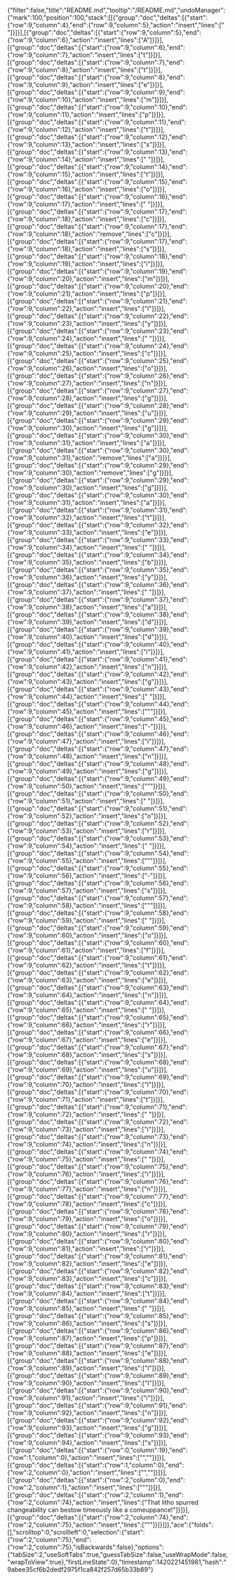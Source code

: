 {"filter":false,"title":"README.md","tooltip":"/README.md","undoManager":{"mark":100,"position":100,"stack":[[{"group":"doc","deltas":[{"start":{"row":9,"column":4},"end":{"row":9,"column":5},"action":"insert","lines":[" "]}]}],[{"group":"doc","deltas":[{"start":{"row":9,"column":5},"end":{"row":9,"column":6},"action":"insert","lines":["A"]}]}],[{"group":"doc","deltas":[{"start":{"row":9,"column":6},"end":{"row":9,"column":7},"action":"insert","lines":["t"]}]}],[{"group":"doc","deltas":[{"start":{"row":9,"column":7},"end":{"row":9,"column":8},"action":"insert","lines":["t"]}]}],[{"group":"doc","deltas":[{"start":{"row":9,"column":8},"end":{"row":9,"column":9},"action":"insert","lines":["e"]}]}],[{"group":"doc","deltas":[{"start":{"row":9,"column":9},"end":{"row":9,"column":10},"action":"insert","lines":["m"]}]}],[{"group":"doc","deltas":[{"start":{"row":9,"column":10},"end":{"row":9,"column":11},"action":"insert","lines":["p"]}]}],[{"group":"doc","deltas":[{"start":{"row":9,"column":11},"end":{"row":9,"column":12},"action":"insert","lines":["t"]}]}],[{"group":"doc","deltas":[{"start":{"row":9,"column":12},"end":{"row":9,"column":13},"action":"insert","lines":["s"]}]}],[{"group":"doc","deltas":[{"start":{"row":9,"column":13},"end":{"row":9,"column":14},"action":"insert","lines":[" "]}]}],[{"group":"doc","deltas":[{"start":{"row":9,"column":14},"end":{"row":9,"column":15},"action":"insert","lines":["t"]}]}],[{"group":"doc","deltas":[{"start":{"row":9,"column":15},"end":{"row":9,"column":16},"action":"insert","lines":["o"]}]}],[{"group":"doc","deltas":[{"start":{"row":9,"column":16},"end":{"row":9,"column":17},"action":"insert","lines":[" "]}]}],[{"group":"doc","deltas":[{"start":{"row":9,"column":17},"end":{"row":9,"column":18},"action":"insert","lines":["c"]}]}],[{"group":"doc","deltas":[{"start":{"row":9,"column":17},"end":{"row":9,"column":18},"action":"remove","lines":["c"]}]}],[{"group":"doc","deltas":[{"start":{"row":9,"column":17},"end":{"row":9,"column":18},"action":"insert","lines":["s"]}]}],[{"group":"doc","deltas":[{"start":{"row":9,"column":18},"end":{"row":9,"column":19},"action":"insert","lines":["i"]}]}],[{"group":"doc","deltas":[{"start":{"row":9,"column":19},"end":{"row":9,"column":20},"action":"insert","lines":["m"]}]}],[{"group":"doc","deltas":[{"start":{"row":9,"column":20},"end":{"row":9,"column":21},"action":"insert","lines":["p"]}]}],[{"group":"doc","deltas":[{"start":{"row":9,"column":21},"end":{"row":9,"column":22},"action":"insert","lines":["l"]}]}],[{"group":"doc","deltas":[{"start":{"row":9,"column":22},"end":{"row":9,"column":23},"action":"insert","lines":["y"]}]}],[{"group":"doc","deltas":[{"start":{"row":9,"column":23},"end":{"row":9,"column":24},"action":"insert","lines":[" "]}]}],[{"group":"doc","deltas":[{"start":{"row":9,"column":24},"end":{"row":9,"column":25},"action":"insert","lines":["c"]}]}],[{"group":"doc","deltas":[{"start":{"row":9,"column":25},"end":{"row":9,"column":26},"action":"insert","lines":["o"]}]}],[{"group":"doc","deltas":[{"start":{"row":9,"column":26},"end":{"row":9,"column":27},"action":"insert","lines":["n"]}]}],[{"group":"doc","deltas":[{"start":{"row":9,"column":27},"end":{"row":9,"column":28},"action":"insert","lines":["g"]}]}],[{"group":"doc","deltas":[{"start":{"row":9,"column":28},"end":{"row":9,"column":29},"action":"insert","lines":["u"]}]}],[{"group":"doc","deltas":[{"start":{"row":9,"column":29},"end":{"row":9,"column":30},"action":"insert","lines":["g"]}]}],[{"group":"doc","deltas":[{"start":{"row":9,"column":30},"end":{"row":9,"column":31},"action":"insert","lines":["a"]}]}],[{"group":"doc","deltas":[{"start":{"row":9,"column":30},"end":{"row":9,"column":31},"action":"remove","lines":["a"]}]}],[{"group":"doc","deltas":[{"start":{"row":9,"column":29},"end":{"row":9,"column":30},"action":"remove","lines":["g"]}]}],[{"group":"doc","deltas":[{"start":{"row":9,"column":29},"end":{"row":9,"column":30},"action":"insert","lines":["g"]}]}],[{"group":"doc","deltas":[{"start":{"row":9,"column":30},"end":{"row":9,"column":31},"action":"insert","lines":["a"]}]}],[{"group":"doc","deltas":[{"start":{"row":9,"column":31},"end":{"row":9,"column":32},"action":"insert","lines":["t"]}]}],[{"group":"doc","deltas":[{"start":{"row":9,"column":32},"end":{"row":9,"column":33},"action":"insert","lines":["e"]}]}],[{"group":"doc","deltas":[{"start":{"row":9,"column":33},"end":{"row":9,"column":34},"action":"insert","lines":[" "]}]}],[{"group":"doc","deltas":[{"start":{"row":9,"column":34},"end":{"row":9,"column":35},"action":"insert","lines":["b"]}]}],[{"group":"doc","deltas":[{"start":{"row":9,"column":35},"end":{"row":9,"column":36},"action":"insert","lines":["y"]}]}],[{"group":"doc","deltas":[{"start":{"row":9,"column":36},"end":{"row":9,"column":37},"action":"insert","lines":[" "]}]}],[{"group":"doc","deltas":[{"start":{"row":9,"column":37},"end":{"row":9,"column":38},"action":"insert","lines":["a"]}]}],[{"group":"doc","deltas":[{"start":{"row":9,"column":38},"end":{"row":9,"column":39},"action":"insert","lines":["d"]}]}],[{"group":"doc","deltas":[{"start":{"row":9,"column":39},"end":{"row":9,"column":40},"action":"insert","lines":["d"]}]}],[{"group":"doc","deltas":[{"start":{"row":9,"column":40},"end":{"row":9,"column":41},"action":"insert","lines":["i"]}]}],[{"group":"doc","deltas":[{"start":{"row":9,"column":41},"end":{"row":9,"column":42},"action":"insert","lines":["n"]}]}],[{"group":"doc","deltas":[{"start":{"row":9,"column":42},"end":{"row":9,"column":43},"action":"insert","lines":["g"]}]}],[{"group":"doc","deltas":[{"start":{"row":9,"column":43},"end":{"row":9,"column":44},"action":"insert","lines":[" "]}]}],[{"group":"doc","deltas":[{"start":{"row":9,"column":44},"end":{"row":9,"column":45},"action":"insert","lines":["\""]}]}],[{"group":"doc","deltas":[{"start":{"row":9,"column":45},"end":{"row":9,"column":46},"action":"insert","lines":["-"]}]}],[{"group":"doc","deltas":[{"start":{"row":9,"column":46},"end":{"row":9,"column":47},"action":"insert","lines":["i"]}]}],[{"group":"doc","deltas":[{"start":{"row":9,"column":47},"end":{"row":9,"column":48},"action":"insert","lines":["n"]}]}],[{"group":"doc","deltas":[{"start":{"row":9,"column":48},"end":{"row":9,"column":49},"action":"insert","lines":["g"]}]}],[{"group":"doc","deltas":[{"start":{"row":9,"column":49},"end":{"row":9,"column":50},"action":"insert","lines":["\""]}]}],[{"group":"doc","deltas":[{"start":{"row":9,"column":50},"end":{"row":9,"column":51},"action":"insert","lines":[" "]}]}],[{"group":"doc","deltas":[{"start":{"row":9,"column":51},"end":{"row":9,"column":52},"action":"insert","lines":["o"]}]}],[{"group":"doc","deltas":[{"start":{"row":9,"column":52},"end":{"row":9,"column":53},"action":"insert","lines":["r"]}]}],[{"group":"doc","deltas":[{"start":{"row":9,"column":53},"end":{"row":9,"column":54},"action":"insert","lines":[" "]}]}],[{"group":"doc","deltas":[{"start":{"row":9,"column":54},"end":{"row":9,"column":55},"action":"insert","lines":["\""]}]}],[{"group":"doc","deltas":[{"start":{"row":9,"column":55},"end":{"row":9,"column":56},"action":"insert","lines":["-"]}]}],[{"group":"doc","deltas":[{"start":{"row":9,"column":56},"end":{"row":9,"column":57},"action":"insert","lines":["s"]}]}],[{"group":"doc","deltas":[{"start":{"row":9,"column":57},"end":{"row":9,"column":58},"action":"insert","lines":["\""]}]}],[{"group":"doc","deltas":[{"start":{"row":9,"column":58},"end":{"row":9,"column":59},"action":"insert","lines":[" "]}]}],[{"group":"doc","deltas":[{"start":{"row":9,"column":59},"end":{"row":9,"column":60},"action":"insert","lines":["o"]}]}],[{"group":"doc","deltas":[{"start":{"row":9,"column":60},"end":{"row":9,"column":61},"action":"insert","lines":["f"]}]}],[{"group":"doc","deltas":[{"start":{"row":9,"column":61},"end":{"row":9,"column":62},"action":"insert","lines":["t"]}]}],[{"group":"doc","deltas":[{"start":{"row":9,"column":62},"end":{"row":9,"column":63},"action":"insert","lines":["e"]}]}],[{"group":"doc","deltas":[{"start":{"row":9,"column":63},"end":{"row":9,"column":64},"action":"insert","lines":["n"]}]}],[{"group":"doc","deltas":[{"start":{"row":9,"column":64},"end":{"row":9,"column":65},"action":"insert","lines":[" "]}]}],[{"group":"doc","deltas":[{"start":{"row":9,"column":65},"end":{"row":9,"column":66},"action":"insert","lines":["r"]}]}],[{"group":"doc","deltas":[{"start":{"row":9,"column":66},"end":{"row":9,"column":67},"action":"insert","lines":["e"]}]}],[{"group":"doc","deltas":[{"start":{"row":9,"column":67},"end":{"row":9,"column":68},"action":"insert","lines":["s"]}]}],[{"group":"doc","deltas":[{"start":{"row":9,"column":68},"end":{"row":9,"column":69},"action":"insert","lines":["u"]}]}],[{"group":"doc","deltas":[{"start":{"row":9,"column":69},"end":{"row":9,"column":70},"action":"insert","lines":["l"]}]}],[{"group":"doc","deltas":[{"start":{"row":9,"column":70},"end":{"row":9,"column":71},"action":"insert","lines":["t"]}]}],[{"group":"doc","deltas":[{"start":{"row":9,"column":71},"end":{"row":9,"column":72},"action":"insert","lines":[" "]}]}],[{"group":"doc","deltas":[{"start":{"row":9,"column":72},"end":{"row":9,"column":73},"action":"insert","lines":["i"]}]}],[{"group":"doc","deltas":[{"start":{"row":9,"column":73},"end":{"row":9,"column":74},"action":"insert","lines":["n"]}]}],[{"group":"doc","deltas":[{"start":{"row":9,"column":74},"end":{"row":9,"column":75},"action":"insert","lines":[" "]}]}],[{"group":"doc","deltas":[{"start":{"row":9,"column":75},"end":{"row":9,"column":76},"action":"insert","lines":["i"]}]}],[{"group":"doc","deltas":[{"start":{"row":9,"column":76},"end":{"row":9,"column":77},"action":"insert","lines":["n"]}]}],[{"group":"doc","deltas":[{"start":{"row":9,"column":77},"end":{"row":9,"column":78},"action":"insert","lines":["c"]}]}],[{"group":"doc","deltas":[{"start":{"row":9,"column":78},"end":{"row":9,"column":79},"action":"insert","lines":["o"]}]}],[{"group":"doc","deltas":[{"start":{"row":9,"column":79},"end":{"row":9,"column":80},"action":"insert","lines":["r"]}]}],[{"group":"doc","deltas":[{"start":{"row":9,"column":80},"end":{"row":9,"column":81},"action":"insert","lines":["r"]}]}],[{"group":"doc","deltas":[{"start":{"row":9,"column":81},"end":{"row":9,"column":82},"action":"insert","lines":["e"]}]}],[{"group":"doc","deltas":[{"start":{"row":9,"column":82},"end":{"row":9,"column":83},"action":"insert","lines":["c"]}]}],[{"group":"doc","deltas":[{"start":{"row":9,"column":83},"end":{"row":9,"column":84},"action":"insert","lines":["t"]}]}],[{"group":"doc","deltas":[{"start":{"row":9,"column":84},"end":{"row":9,"column":85},"action":"insert","lines":[" "]}]}],[{"group":"doc","deltas":[{"start":{"row":9,"column":85},"end":{"row":9,"column":86},"action":"insert","lines":["s"]}]}],[{"group":"doc","deltas":[{"start":{"row":9,"column":86},"end":{"row":9,"column":87},"action":"insert","lines":["p"]}]}],[{"group":"doc","deltas":[{"start":{"row":9,"column":87},"end":{"row":9,"column":88},"action":"insert","lines":["e"]}]}],[{"group":"doc","deltas":[{"start":{"row":9,"column":88},"end":{"row":9,"column":89},"action":"insert","lines":["l"]}]}],[{"group":"doc","deltas":[{"start":{"row":9,"column":89},"end":{"row":9,"column":90},"action":"insert","lines":["l"]}]}],[{"group":"doc","deltas":[{"start":{"row":9,"column":90},"end":{"row":9,"column":91},"action":"insert","lines":["i"]}]}],[{"group":"doc","deltas":[{"start":{"row":9,"column":91},"end":{"row":9,"column":92},"action":"insert","lines":["n"]}]}],[{"group":"doc","deltas":[{"start":{"row":9,"column":92},"end":{"row":9,"column":93},"action":"insert","lines":["g"]}]}],[{"group":"doc","deltas":[{"start":{"row":9,"column":93},"end":{"row":9,"column":94},"action":"insert","lines":["s"]}]}],[{"group":"doc","deltas":[{"start":{"row":0,"column":19},"end":{"row":1,"column":0},"action":"insert","lines":["",""]}]}],[{"group":"doc","deltas":[{"start":{"row":1,"column":0},"end":{"row":2,"column":0},"action":"insert","lines":["",""]}]}],[{"group":"doc","deltas":[{"start":{"row":2,"column":0},"end":{"row":2,"column":1},"action":"insert","lines":["\""]}]}],[{"group":"doc","deltas":[{"start":{"row":2,"column":1},"end":{"row":2,"column":74},"action":"insert","lines":["That litho spurred changeability can bestow timeously like a comeuppance!"]}]}],[{"group":"doc","deltas":[{"start":{"row":2,"column":74},"end":{"row":2,"column":75},"action":"insert","lines":["\""]}]}]]},"ace":{"folds":[],"scrolltop":0,"scrollleft":0,"selection":{"start":{"row":2,"column":75},"end":{"row":2,"column":75},"isBackwards":false},"options":{"tabSize":2,"useSoftTabs":true,"guessTabSize":false,"useWrapMode":false,"wrapToView":true},"firstLineState":0},"timestamp":1420221451981,"hash":"9abee35cf6b2dedf2975f1ca842f257d65b33b89"}